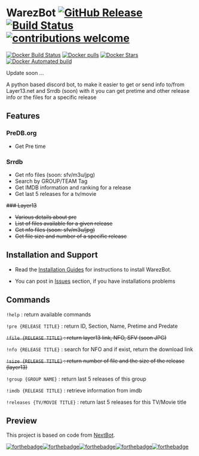 # WarezBot [![GitHub Release](https://img.shields.io/github/release/enzobes/WarezBot.svg)](https://github.com/enzobes/WarezBot/releases) [![Build Status](https://travis-ci.org/enzobes/WarezBot.svg?branch=master)](https://travis-ci.org/enzobes/WarezBot) [![contributions welcome](https://img.shields.io/badge/contributions-welcome-brightgreen.svg?style=flat)](https://github.com/enzobes/WarezBot/issues)

[![Docker Build Status](https://img.shields.io/docker/build/enzobes/warezbot.svg)](https://hub.docker.com/r/enzobes/warezbot)
[![Docker pulls](https://img.shields.io/docker/pulls/enzobes/warezbot.svg)](https://hub.docker.com/r/enzobes/warezbot/)
[![Docker Stars](https://img.shields.io/docker/stars/enzobes/warezbot.svg)](https://hub.docker.com/r/enzobes/warezbot) 
[![Docker Automated build](https://img.shields.io/docker/automated/enzobes/warezbot.svg)](https://hub.docker.com/r/enzobes/warezbot)

Update soon ...

A python based discord bot, to make it easier to get or send info to/from Layer13.net and Srrdb (soon) with it you can get pretime and other release info or the files for a specific release 




## Features

### PreDB.org
* Get Pre time 

### Srrdb
* Get nfo files (soon: sfv/m3u/jpg)
* Search by GROUP/TEAM Tag
* Get IMDB information and ranking for a release
* Get last 5 releases for a tv/movie

~~### Layer13~~

* ~~Various details about pre~~
* ~~List of files available for a given release~~
* ~~Get nfo files (soon: sfv/m3u/jpg)~~
* ~~Get file size and number of a specific release~~


## Installation and Support

* Read the [Installation Guides](https://github.com/enzobes/WarezBot/wiki) for instructions to install WarezBot.

* You can post in [Issues](https://github.com/enzobes/WarezBot/issues) section, if you have installations problems


## Commands
`!help` : return available commands

`!pre {RELEASE TITLE}` : return ID, Section, Name, Pretime and Predate

~~`!file {RELEASE TITLE}` : return layer13 link, NFO, SFV (soon JPG)~~ 

`!nfo {RELEASE TITLE}` : search for NFO and if exist, return the download link

~~`!size {RELEASE TITLE}` : return number of file and the size of the release (layer13)~~

`!group {GROUP NAME}` : return last 5 releases of this group 

`!imdb {RELEASE TITLE}` : retrieve information from imdb

`!releases {TV/MOVIE TITLE}` : return last 5 releases for this TV/Movie title


## Preview


This project is based on code from [NextBot](https://skygen.me/fr/NextBot/).

[![forthebadge](https://forthebadge.com/images/badges/built-with-love.svg)](https://forthebadge.com)[![forthebadge](https://forthebadge.com/images/badges/made-with-python.svg)](https://forthebadge.com)[![forthebadge](https://forthebadge.com/images/badges/powered-by-netflix.svg)](https://forthebadge.com)[![forthebadge](https://forthebadge.com/images/badges/ages-18.svg)](https://forthebadge.com)[![forthebadge](https://forthebadge.com/images/badges/gluten-free.svg)](https://forthebadge.com)
